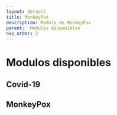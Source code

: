```yaml
---
layout: default
title: MonkeyPox
description: Modulo de MonkeyPox
parent:  Modulos disponibles
nav_order: 2
---
```


# Modulos disponibles

## Covid-19


## MonkeyPox

